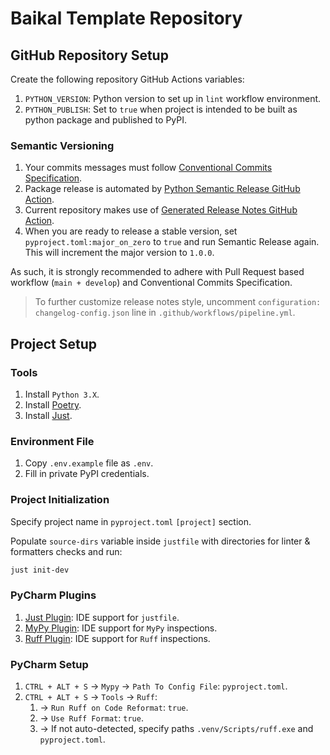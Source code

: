 # Baikal Template Repository #

## GitHub Repository Setup ##

Create the following repository GitHub Actions variables:

1. `PYTHON_VERSION`: Python version to set up in `lint` workflow environment.
2. `PYTHON_PUBLISH`: Set to `true` when project is intended to be built as python package and published to PyPI.

### Semantic Versioning ###

1. Your commits messages must
   follow [Conventional Commits Specification](https://www.conventionalcommits.org/en/v1.0.0/).
2. Package release is automated
   by [Python Semantic Release GitHub Action](https://github.com/python-semantic-release/python-semantic-release).
3. Current repository makes use
   of [Generated Release Notes GitHub Action](https://github.com/marketplace/actions/release-changelog-builder).
4. When you are ready to release a stable version, set `pyproject.toml:major_on_zero` to `true` and run Semantic Release
   again. This will increment the major version to `1.0.0`.

As such, it is strongly recommended to adhere with Pull Request based workflow (`main + develop`) and Conventional
Commits Specification.

> To further customize release notes style, uncomment `configuration: changelog-config.json` line in
`.github/workflows/pipeline.yml`.

## Project Setup ##

### Tools ###

1. Install `Python 3.X`.
2. Install [Poetry](https://python-poetry.org/docs/).
3. Install [Just](https://just.systems/man/en/packages.html).

### Environment File ###

1. Copy `.env.example` file as `.env`.
2. Fill in private PyPI credentials.

### Project Initialization ###

Specify project name in `pyproject.toml` `[project]` section.

Populate `source-dirs` variable inside `justfile` with directories for linter & formatters checks and run:

```bash
just init-dev
```

### PyCharm Plugins ###

1. [Just Plugin](https://plugins.jetbrains.com/plugin/18658-just): IDE support for `justfile`.
2. [MyPy Plugin](https://plugins.jetbrains.com/plugin/11086-mypy): IDE support for `MyPy` inspections.
3. [Ruff Plugin](https://plugins.jetbrains.com/plugin/20574-ruff): IDE support for `Ruff` inspections.

### PyCharm Setup ###

1. `CTRL + ALT + S` → `Mypy` → `Path To Config File`: `pyproject.toml`.
2. `CTRL + ALT + S` → `Tools` → `Ruff`:
    1. → `Run Ruff on Code Reformat`: `true`.
    2. → `Use Ruff Format`: `true`.
    3. → If not auto-detected, specify paths `.venv/Scripts/ruff.exe` and `pyproject.toml`.
